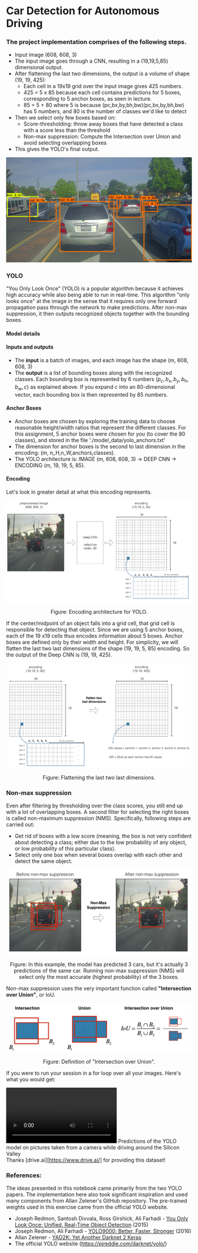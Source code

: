 # **Car Detection for Autonomous Driving** 

### The project implementation comprises of the following steps.

* Input image (608, 608, 3)
* The input image goes through a CNN, resulting in a (19,19,5,85) dimensional output.
* After flattening the last two dimensions, the output is a volume of shape (19, 19, 425):
  * Each cell in a 19x19 grid over the input image gives 425 numbers.
  * 425 = 5 x 85 because each cell contains predictions for 5 boxes, corresponding to 5 anchor boxes, as seen in lecture.
  * 85 = 5 + 80 where 5 is because  (pc,bx,by,bh,bw)(pc,bx,by,bh,bw)  has 5 numbers, and 80 is the number of classes we'd like to detect
* Then we select only few boxes based on:
  * Score-thresholding: throw away boxes that have detected a class with a score less than the threshold
  * Non-max suppression: Compute the Intersection over Union and avoid selecting overlapping boxes
* This gives the YOLO's final output.

![](output/test.jpg)

### YOLO
"You Only Look Once" (YOLO) is a popular algorithm because it achieves high accuracy while also being able to run in real-time. This algorithm "only looks once" at the image in the sense that it requires only one forward propagation pass through the network to make predictions. After non-max suppression, it then outputs recognized objects together with the bounding boxes.

#### Model details
#### Inputs and outputs
- The **input** is a batch of images, and each image has the shape (m, 608, 608, 3)
- The **output** is a list of bounding boxes along with the recognized classes. Each bounding box is represented by 6 numbers $(p_c, b_x, b_y, b_h, b_w, c)$ as explained above. If you expand $c$ into an 80-dimensional vector, each bounding box is then represented by 85 numbers. 

#### Anchor Boxes
* Anchor boxes are chosen by exploring the training data to choose reasonable height/width ratios that represent the different classes.  For this assignment, 5 anchor boxes were chosen for you (to cover the 80 classes), and stored in the file './model_data/yolo_anchors.txt'
* The dimension for anchor boxes is the second to last dimension in the encoding: (m, n_H,n_W,anchors,classes).
* The YOLO architecture is: IMAGE (m, 608, 608, 3) -> DEEP CNN -> ENCODING (m, 19, 19, 5, 85).  

#### Encoding
Let's look in greater detail at what this encoding represents. 

![](rm_images/architecture.png)
<p align="center"> Figure: Encoding architecture for YOLO. </p>

If the center/midpoint of an object falls into a grid cell, that grid cell is responsible for detecting that object.
Since we are using 5 anchor boxes, each of the 19 x19 cells thus encodes information about 5 boxes. Anchor boxes are defined only by their width and height.
For simplicity, we will flatten the last two last dimensions of the shape (19, 19, 5, 85) encoding. So the output of the Deep CNN is (19, 19, 425).

<div align="center">
<img src="rm_images/flatten.png" style="width:500px;height:400;">
<p align="center"> Figure: Flattening the last two last dimensions. </p>
</div>

### Non-max suppression

Even after filtering by thresholding over the class scores, you still end up with a lot of overlapping boxes. A second filter for selecting the right boxes is called non-maximum suppression (NMS). 
Specifically, following steps are carried out: 
- Get rid of boxes with a low score (meaning, the box is not very confident about detecting a class; either due to the low probability of any object, or low probability of this particular class).
- Select only one box when several boxes overlap with each other and detect the same object.
<div align="center">
<img src="rm_images/non-max-suppression.png" style="width:500px;height:400;">
<p align="center"> Figure: In this example, the model has predicted 3 cars, but it's actually 3 predictions of the same car. Running non-max suppression (NMS) will select only the most accurate (highest probability) of the 3 boxes. </p>
</div>

Non-max suppression uses the very important function called **"Intersection over Union"**, or IoU.

<div align="center">
<img src="rm_images/iou.png" style="width:500px;height:400;">
<p align="center"> Figure: Definition of "Intersection over Union". <p>
</div>

If you were to run your session in a for loop over all your images. Here's what you would get:

![](rm_images/pred_video_compressed2.mp4)
Predictions of the YOLO model on pictures taken from a camera while driving around the Silicon Valley <br> Thanks [drive.ai][https://www.drive.ai/] for providing this dataset!

### References: ### 
The ideas presented in this notebook came primarily from the two YOLO papers. The implementation here also took significant inspiration and used many components from Allan Zelener's GitHub repository. The pre-trained weights used in this exercise came from the official YOLO website. 
- Joseph Redmon, Santosh Divvala, Ross Girshick, Ali Farhadi - [You Only Look Once: Unified, Real-Time Object Detection](https://arxiv.org/abs/1506.02640) (2015)
- Joseph Redmon, Ali Farhadi - [YOLO9000: Better, Faster, Stronger](https://arxiv.org/abs/1612.08242) (2016)
- Allan Zelener - [YAD2K: Yet Another Darknet 2 Keras](https://github.com/allanzelener/YAD2K)
- The official YOLO website (https://pjreddie.com/darknet/yolo/) 
